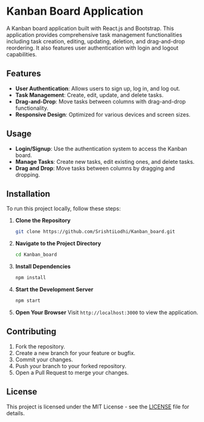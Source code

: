 # Kanban Board Application

A Kanban board application built with React.js and Bootstrap. This application provides comprehensive task management functionalities including task creation, editing, updating, deletion, and drag-and-drop reordering. It also features user authentication with login and logout capabilities.

## Features

- **User Authentication**: Allows users to sign up, log in, and log out.
- **Task Management**: Create, edit, update, and delete tasks.
- **Drag-and-Drop**: Move tasks between columns with drag-and-drop functionality.
- **Responsive Design**: Optimized for various devices and screen sizes.

## Usage

- **Login/Signup**: Use the authentication system to access the Kanban board.
- **Manage Tasks**: Create new tasks, edit existing ones, and delete tasks.
- **Drag and Drop**: Move tasks between columns by dragging and dropping.

## Installation

To run this project locally, follow these steps:

1. **Clone the Repository**
   ```bash
   git clone https://github.com/SrishtiLodhi/Kanban_board.git
   ```

2. **Navigate to the Project Directory**
   ```bash
   cd Kanban_board
   ```

3. **Install Dependencies**
   ```bash
   npm install
   ```

4. **Start the Development Server**
   ```bash
   npm start
   ```

5. **Open Your Browser**
   Visit `http://localhost:3000` to view the application.

## Contributing

1. Fork the repository.
2. Create a new branch for your feature or bugfix.
3. Commit your changes.
4. Push your branch to your forked repository.
5. Open a Pull Request to merge your changes.

## License

This project is licensed under the MIT License - see the [LICENSE](LICENSE) file for details.


